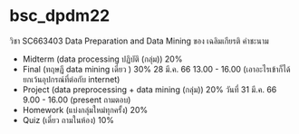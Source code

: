 # bsc_dpdm22
วิชา SC663403 Data Preparation and Data Mining ของ เฉลิมเกียรติ คำชะนาม

- Midterm (data processing ปฏิบัติ (กลุ่ม))  20%
- Final   (ทฤษฏี data mining เดี่ยว )  30%      28 มี.ค. 66 13.00 - 16.00  (เอาอะไรเข้าก็ได้ ยกเว้นอุปกรณ์ที่ต่อกับ internet)
- Project (data preprocessing + data mining (กลุ่ม))  20%    วันที่ 31 มี.ค. 66 9.00 - 16.00 (present ถามตอบ)
- Homework (แบ่งกลุ่มใหม่ทุกครั้ง)  20% 
- Quiz  (เดี่ยว ถามในห้อง)    10%

